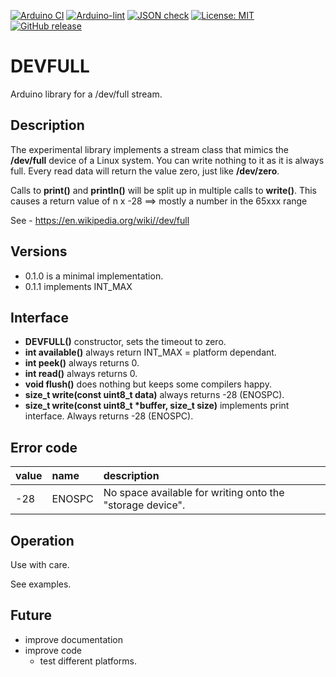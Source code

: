 
[![Arduino CI](https://github.com/RobTillaart/DEVFULL/workflows/Arduino%20CI/badge.svg)](https://github.com/marketplace/actions/arduino_ci)
[![Arduino-lint](https://github.com/RobTillaart/DEVFULL/actions/workflows/arduino-lint.yml/badge.svg)](https://github.com/RobTillaart/DEVFULL/actions/workflows/arduino-lint.yml)
[![JSON check](https://github.com/RobTillaart/DEVFULL/actions/workflows/jsoncheck.yml/badge.svg)](https://github.com/RobTillaart/DEVFULL/actions/workflows/jsoncheck.yml)
[![License: MIT](https://img.shields.io/badge/license-MIT-green.svg)](https://github.com/RobTillaart/DEVFULL/blob/master/LICENSE)
[![GitHub release](https://img.shields.io/github/release/RobTillaart/DEVFULL.svg?maxAge=3600)](https://github.com/RobTillaart/DEVFULL/releases)


# DEVFULL

Arduino library for a /dev/full stream.


## Description

The experimental library implements a stream class that mimics the **/dev/full**
device of a Linux system. You can write nothing to it as it is always full.
Every read data will return the value zero, just like **/dev/zero**.

Calls to **print()** and **println()** will be split up in multiple calls to **write()**.
This causes a return value of n x -28 ==> mostly a number in the 65xxx range

See - https://en.wikipedia.org/wiki//dev/full


## Versions

- 0.1.0 is a minimal implementation.
- 0.1.1 implements INT_MAX


## Interface

- **DEVFULL()** constructor, sets the timeout to zero.
- **int available()** always return INT_MAX = platform dependant.
- **int peek()** always returns 0.
- **int read()** always returns 0.
- **void flush()** does nothing but keeps some compilers happy.
- **size_t write(const uint8_t data)** always returns -28 (ENOSPC).
- **size_t write(const uint8_t \*buffer, size_t size)** implements print interface. 
Always returns -28 (ENOSPC).


## Error code

| value | name    | description |
|:------|:--------|:------------|
| -28   | ENOSPC  | No space available for writing onto the "storage device". |



## Operation

Use with care.

See examples.


## Future

- improve documentation
- improve code
  - test different platforms.


